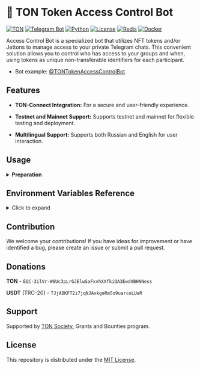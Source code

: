 # 🤖 TON Token Access Control Bot

[![TON](https://img.shields.io/badge/TON-grey?logo=TON&logoColor=40AEF0)](https://ton.org)
[![Telegram Bot](https://img.shields.io/badge/Bot-grey?logo=telegram)](https://core.telegram.org/bots)
[![Python](https://img.shields.io/badge/Python-3.10-blue.svg)](https://www.python.org/downloads/release/python-3100/)
[![License](https://img.shields.io/github/license/nessshon/token-access-control-bot)](https://github.com/nessshon/token-access-control-bot/blob/main/LICENSE)
[![Redis](https://img.shields.io/badge/Redis-Yes?logo=redis&color=white)](https://redis.io/)
[![Docker](https://img.shields.io/badge/Docker-blue?logo=docker&logoColor=white)](https://www.docker.com/)

Access Control Bot is a specialized bot that utilizes NFT tokens and/or Jettons to manage access to your private
Telegram chats. This convenient solution allows you to control who has access to your groups and when, using tokens as
unique non-transferable identifiers for each participant.

* Bot example: [@TONTokenAccessControlBot](https://t.me/TONTokenAccessControlBot)

## Features

* **TON-Connect Integration:** For a secure and user-friendly experience.

* **Testnet and Mainnet Support:** Supports testnet and mainnet for flexible testing and deployment.

* **Multilingual Support:** Supports both Russian and English for user interaction.

## Usage

<details>
<summary><b>Preparation</b></summary>

1. Create a private group and/or channel.

2. Create a bot via [@BotFather](https://t.me/BotFather) and save the `TOKEN` (later referred to as `BOT_TOKEN`).

3. Create an API key on [tonconsole.com](https://tonconsole.com) (later referred to as `TONAPI_KEY`).

4. Obtain a key for TON Connect (Optional, later referred to as `TONAPI_TONCONNECT_KEY`). This key is necessary for the
   proper functioning of TON Connect on the backend under heavy user load. You can get the key by
   contacting [@subden](https://t.me/subden)  via private message. Inform him about your project and the need for this
   key.

5. If desired, customize the bot's texts in
   the [texts](https://github.com/nessshon/token-access-control-bot/blob/main/app/texts.py) file according to your
   requirements.

6. if desired, add your preferred language
   to [SUPPORTED_LANGUAGES](https://github.com/nessshon/token-access-control-bot/blob/main/app/texts.py#L4) and add the
   corresponding codes to [TEXT_BUTTONS](https://github.com/nessshon/token-access-control-bot/blob/main/app/texts.py#L9)
   and [TEXT_MESSAGES](https://github.com/nessshon/token-access-control-bot/blob/main/app/texts.py#L54).

7. Clone the repository:

    ```bash
    git clone https://github.com/nessshon/token-access-control-bot.git
    ```

8. Navigate to the bot directory:

    ```bash
    cd token-access-control-bot
    ```

9. Clone the environment variables file:

   ```bash
   cp .env.example .env
   ```

10. Configure [environment variables](#environment-variables-reference) variables file:

    ```bash
    nano .env
    ```

11. Install Docker and Docker Compose:

    ```bash
    sudo apt install docker.io && docker-compose -y
    ```

12. Run the bot in a Docker container:

    ```bash
    docker-compose up --build
    ```

13. Start the bot with the command `/start`, choose the language, and authenticate using TON Connect.

14. Access the admin panel with the command `/admin` and add the token.

15. Add the bot to your private chat, ensuring you grant permissions to add administrators. After that, the bot will
    prompt you to add the chat to the database for monitoring.

16. You're all set!

</details>

## Environment Variables Reference

<details>
<summary>Click to expand</summary>

Here's a comprehensive reference guide for the environment variables used in the project:

| Variable                                  | Type   | Description                                                                                                                                                                                                                   | Example                                                                                   |
|-------------------------------------------|--------|-------------------------------------------------------------------------------------------------------------------------------------------------------------------------------------------------------------------------------|-------------------------------------------------------------------------------------------|
| `BOT_TOKEN`                               | `str`  | Bot token obtained from [@BotFather](https://t.me/BotFather)                                                                                                                                                                  | `123456:qweRTY`                                                                           | 
| `BOT_DEV_ID`                              | `int`  | User ID of the bot developer, obtain it from [my_id_bot](https://t.me/my_id_bot)                                                                                                                                              | `123456789`                                                                               |
| `BOT_ADMIN_ID`                            | `int`  | User ID of the bot admin, obtain it from [my_id_bot](https://t.me/my_id_bot)                                                                                                                                                  | `123456789`                                                                               |
| `IS_TESTNET`                              | `bool` | Set to `True` for TON testnet or `False` for mainnet                                                                                                                                                                          | `False`                                                                                   |
| `MANIFEST_URL`                            | `str`  | URL of the bot's manifest file                                                                                                                                                                                                | `https://github.com/nessshon/token-access-control-bot/blob/main/tonconnect-manifest.json` |
| `TONAPI_KEY`                              | `str`  | API key for TONAPI, obtain it from [tonconsole.com](https://tonconsole.com)                                                                                                                                                   | `AE33E...3FYQ`                                                                            |
| `TONAPI_TONCONNECT_KEY`                   | `str`  | API key for TON Connect (optional), obtain it by contacting [@subden](https://t.me/subden)                                                                                                                                    | `587d4...5a71`                                                                            |
| `SCHEDULER_CHECK_CHAT_MEMBERS_INTERVAL`   | `int`  | Interval (minutes) for checking chat members (1-5 minutes is acceptable)                                                                                                                                                      | `587d4...5a71`                                                                            |
| `SCHEDULER_UPDATE_TOKEN_HOLDERS_INTERVAL` | `int`  | Interval (minutes) for updating token holders (adjust value by Jetton holders or NFT elements. Every 1000 tokens or holders equals 1-2 seconds. For instance, for collections with 30k or fewer elements, set the value to 1) | `587d4...5a71`                                                                            |
| `REDIS_HOST`                              | `str`  | Hostname or IP address of the Redis server (set `redis` if you don't have your own Redis server)                                                                                                                              | `redis`                                                                                   |
| `REDIS_PORT`                              | `int`  | Port number of the Redis server (set `6379` if you don't have your own Redis server)                                                                                                                                          | `6379`                                                                                    |
| `REDIS_DB`                                | `int`  | Redis database number (set `0` if you don't have your own Redis server)                                                                                                                                                       | `0`                                                                                       |

</details>

## Contribution

We welcome your contributions! If you have ideas for improvement or have identified a bug, please create an issue or
submit a pull request.

## Donations

**TON** - `EQC-3ilVr-W0Uc3pLrGJElwSaFxvhXXfkiQA3EwdVBHNNess`

**USDT** (TRC-20) - `TJjADKFT2i7jqNJAxkgeRm5o9uarcoLUeR`

## Support

Supported by [TON Society](https://github.com/ton-society/grants-and-bounties), Grants and Bounties program.

## License

This repository is distributed under
the [MIT License](https://github.com/nessshon/token-access-control-bot/blob/main/LICENSE).
